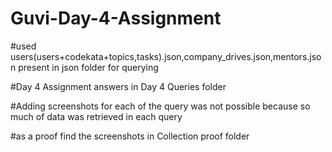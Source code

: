 # Guvi-Day-4-Assignment
#used users(users+codekata+topics,tasks).json,company_drives.json,mentors.json present in json folder for querying

#Day 4 Assignment answers in Day 4 Queries folder

#Adding screenshots for each of the query was not possible because so much of data was retrieved in each query

#as a proof find the screenshots in Collection proof folder

